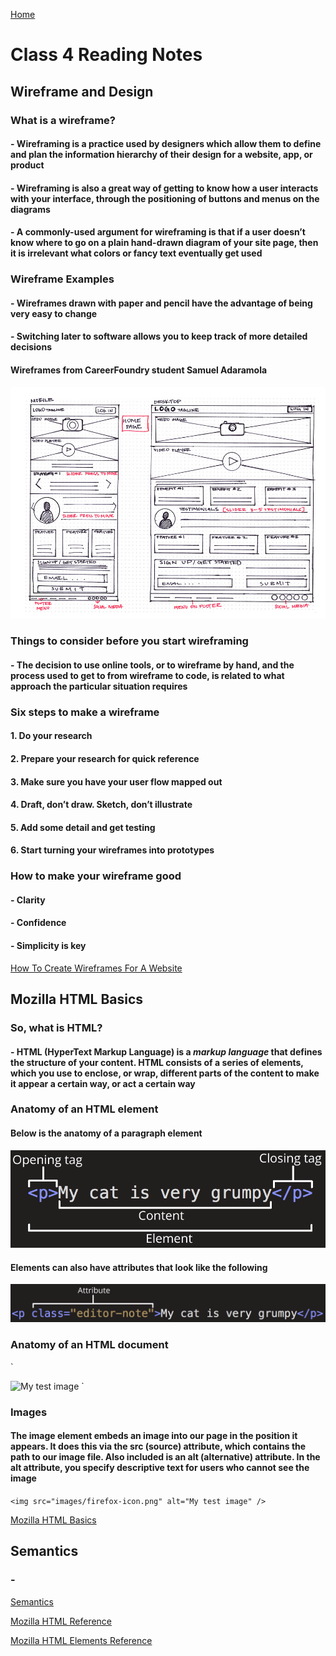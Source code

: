 [Home](https://pgmorales76.github.io/reading_notes/)

# Class 4 Reading Notes

## Wireframe and Design

### What is a wireframe?

#### - Wireframing is a practice used by designers which allow them to define and plan the information hierarchy of their design for a website, app, or product

#### - Wireframing is also a great way of getting to know how a user interacts with your interface, through the positioning of buttons and menus on the diagrams

#### - A commonly-used argument for wireframing is that if a user doesn’t know where to go on a plain hand-drawn diagram of your site page, then it is irrelevant what colors or fancy text eventually get used

### Wireframe Examples

#### - Wireframes drawn with paper and pencil have the advantage of being very easy to change

#### - Switching later to software allows you to keep track of more detailed decisions

#### Wireframes from CareerFoundry student Samuel Adaramola

![Wireframe Examples](/images/wireframe_examples.png)

### Things to consider before you start wireframing

#### - The decision to use online tools, or to wireframe by hand, and the process used to get to from wireframe to code, is related to what approach the particular situation requires

### Six steps to make a wireframe

#### 1. Do your research

#### 2. Prepare your research for quick reference

#### 3. Make sure you have your user flow mapped out

#### 4. Draft, don’t draw. Sketch, don’t illustrate

#### 5. Add some detail and get testing

#### 6. Start turning your wireframes into prototypes

### How to make your wireframe good

#### - Clarity

#### - Confidence

#### - Simplicity is key

[How To Create Wireframes For A Website](https://careerfoundry.com/en/blog/ux-design/how-to-create-your-first-wireframe/)

## Mozilla HTML Basics

### So, what is HTML?

#### - HTML (HyperText Markup Language) is a *markup language* that defines the structure of your content. HTML consists of a series of elements, which you use to enclose, or wrap, different parts of the content to make it appear a certain way, or act a certain way

### Anatomy of an HTML element

#### Below is the anatomy of a paragraph element

![Paragraph element](/images/anatomy_of_an_element.png)

#### Elements can also have attributes that look like the following

![Paragraph element with attribute](/images/html_attribute_anatomy.png)

### Anatomy of an HTML document

`<!DOCTYPE html>
<html lang="en-US">
  <head>
    <meta charset="utf-8" />
    <meta name="viewport" content="width=device-width" />
    <title>My test page</title>
  </head>
  <body>
    <img src="images/firefox-icon.png" alt="My test image" />
  </body>
</html>
`

### Images

#### The image element embeds an image into our page in the position it appears. It does this via the src (source) attribute, which contains the path to our image file. Also included is an alt (alternative) attribute. In the alt attribute, you specify descriptive text for users who cannot see the image

`<img src="images/firefox-icon.png" alt="My test image" />`

[Mozilla HTML Basics](https://developer.mozilla.org/en-US/docs/Learn/Getting_started_with_the_web/HTML_basics)

## Semantics

### -

[Semantics](https://developer.mozilla.org/en-US/docs/Glossary/Semantics)

[Mozilla HTML Reference](https://developer.mozilla.org/en-US/docs/Web/HTML)

[Mozilla HTML Elements Reference](https://developer.mozilla.org/en-US/docs/Web/HTML/Element)

